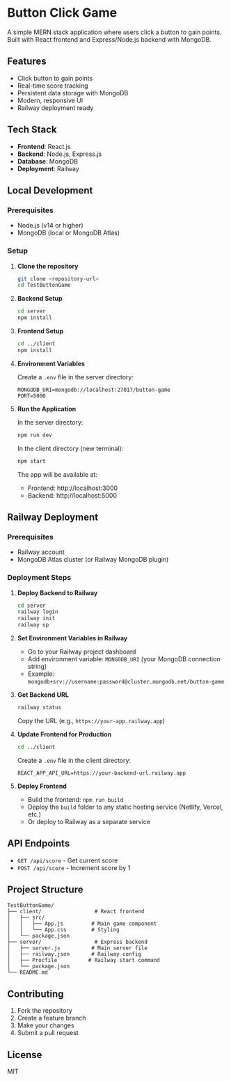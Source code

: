 # Button Click Game

A simple MERN stack application where users click a button to gain points. Built with React frontend and Express/Node.js backend with MongoDB.

## Features

- Click button to gain points
- Real-time score tracking
- Persistent data storage with MongoDB
- Modern, responsive UI
- Railway deployment ready

## Tech Stack

- **Frontend**: React.js
- **Backend**: Node.js, Express.js
- **Database**: MongoDB
- **Deployment**: Railway

## Local Development

### Prerequisites

- Node.js (v14 or higher)
- MongoDB (local or MongoDB Atlas)

### Setup

1. **Clone the repository**
   ```bash
   git clone <repository-url>
   cd TestButtonGame
   ```

2. **Backend Setup**
   ```bash
   cd server
   npm install
   ```

3. **Frontend Setup**
   ```bash
   cd ../client
   npm install
   ```

4. **Environment Variables**
   
   Create a `.env` file in the server directory:
   ```
   MONGODB_URI=mongodb://localhost:27017/button-game
   PORT=5000
   ```

5. **Run the Application**
   
   In the server directory:
   ```bash
   npm run dev
   ```
   
   In the client directory (new terminal):
   ```bash
   npm start
   ```

   The app will be available at:
   - Frontend: http://localhost:3000
   - Backend: http://localhost:5000

## Railway Deployment

### Prerequisites

- Railway account
- MongoDB Atlas cluster (or Railway MongoDB plugin)

### Deployment Steps

1. **Deploy Backend to Railway**
   ```bash
   cd server
   railway login
   railway init
   railway up
   ```

2. **Set Environment Variables in Railway**
   - Go to your Railway project dashboard
   - Add environment variable: `MONGODB_URI` (your MongoDB connection string)
   - Example: `mongodb+srv://username:password@cluster.mongodb.net/button-game`

3. **Get Backend URL**
   ```bash
   railway status
   ```
   Copy the URL (e.g., `https://your-app.railway.app`)

4. **Update Frontend for Production**
   ```bash
   cd ../client
   ```
   
   Create a `.env` file in the client directory:
   ```
   REACT_APP_API_URL=https://your-backend-url.railway.app
   ```

5. **Deploy Frontend**
   - Build the frontend: `npm run build`
   - Deploy the `build` folder to any static hosting service (Netlify, Vercel, etc.)
   - Or deploy to Railway as a separate service

## API Endpoints

- `GET /api/score` - Get current score
- `POST /api/score` - Increment score by 1

## Project Structure

```
TestButtonGame/
├── client/                 # React frontend
│   ├── src/
│   │   ├── App.js         # Main game component
│   │   └── App.css        # Styling
│   └── package.json
├── server/                 # Express backend
│   ├── server.js          # Main server file
│   ├── railway.json       # Railway config
│   ├── Procfile          # Railway start command
│   └── package.json
└── README.md
```

## Contributing

1. Fork the repository
2. Create a feature branch
3. Make your changes
4. Submit a pull request

## License

MIT 